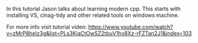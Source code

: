 In this tutorial Jason talks about learning modern cpp.
This starts with installing VS, clnag-tidy and other related tools on windows machine.

For more info visit tutorial video:
https://www.youtube.com/watch?v=zMrP8heIz3g&list=PLs3KjaCtOwSZ2tbuV1hx8Xz-rFZTan2J1&index=103

